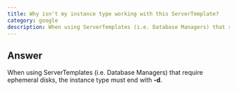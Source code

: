 ```yaml
---
title: Why isn't my instance type working with this ServerTemplate?
category: google
description: When using ServerTemplates (i.e. Database Managers) that require ephemeral disks, the instance type must end with -d.
---
```


## Answer

When using ServerTemplates (i.e. Database Managers) that require ephemeral disks, the instance type must end with **-d**.
